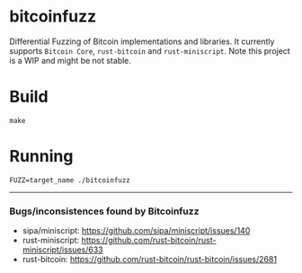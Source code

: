 # bitcoinfuzz

Differential Fuzzing of Bitcoin implementations and libraries.
It currently supports `Bitcoin Core`, `rust-bitcoin` and `rust-miniscript`.
Note this project is a WIP and might be not stable.

# Build

`make`

# Running

`FUZZ=target_name ./bitcoinfuzz`


-------------------------------------------
### Bugs/inconsistences found by Bitcoinfuzz

- sipa/miniscript: https://github.com/sipa/miniscript/issues/140
- rust-miniscript: https://github.com/rust-bitcoin/rust-miniscript/issues/633
- rust-bitcoin: https://github.com/rust-bitcoin/rust-bitcoin/issues/2681
